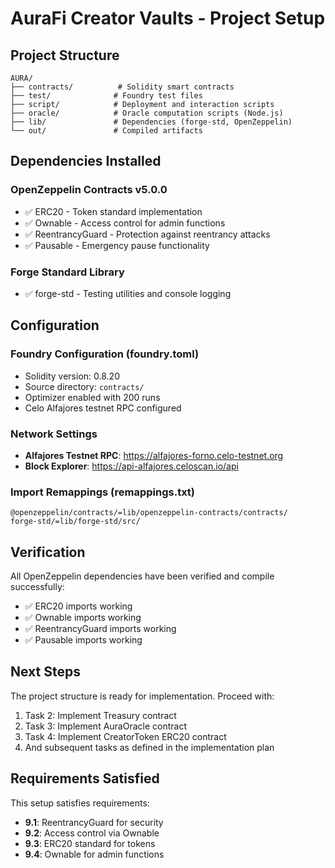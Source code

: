 # AuraFi Creator Vaults - Project Setup

## Project Structure

```
AURA/
├── contracts/          # Solidity smart contracts
├── test/              # Foundry test files
├── script/            # Deployment and interaction scripts
├── oracle/            # Oracle computation scripts (Node.js)
├── lib/               # Dependencies (forge-std, OpenZeppelin)
└── out/               # Compiled artifacts
```

## Dependencies Installed

### OpenZeppelin Contracts v5.0.0
- ✅ ERC20 - Token standard implementation
- ✅ Ownable - Access control for admin functions
- ✅ ReentrancyGuard - Protection against reentrancy attacks
- ✅ Pausable - Emergency pause functionality

### Forge Standard Library
- ✅ forge-std - Testing utilities and console logging

## Configuration

### Foundry Configuration (foundry.toml)
- Solidity version: 0.8.20
- Source directory: `contracts/`
- Optimizer enabled with 200 runs
- Celo Alfajores testnet RPC configured

### Network Settings
- **Alfajores Testnet RPC**: https://alfajores-forno.celo-testnet.org
- **Block Explorer**: https://api-alfajores.celoscan.io/api

### Import Remappings (remappings.txt)
```
@openzeppelin/contracts/=lib/openzeppelin-contracts/contracts/
forge-std/=lib/forge-std/src/
```

## Verification

All OpenZeppelin dependencies have been verified and compile successfully:
- ✅ ERC20 imports working
- ✅ Ownable imports working
- ✅ ReentrancyGuard imports working
- ✅ Pausable imports working

## Next Steps

The project structure is ready for implementation. Proceed with:
1. Task 2: Implement Treasury contract
2. Task 3: Implement AuraOracle contract
3. Task 4: Implement CreatorToken ERC20 contract
4. And subsequent tasks as defined in the implementation plan

## Requirements Satisfied

This setup satisfies requirements:
- **9.1**: ReentrancyGuard for security
- **9.2**: Access control via Ownable
- **9.3**: ERC20 standard for tokens
- **9.4**: Ownable for admin functions
